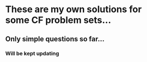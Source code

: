 # These are my own solutions for some CF problem sets...
## Only simple questions so far...
### Will be kept updating

